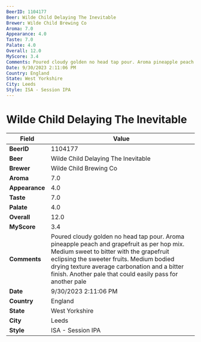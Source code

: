 ```yaml
---
BeerID: 1104177
Beer: Wilde Child Delaying The Inevitable
Brewer: Wilde Child Brewing Co
Aroma: 7.0
Appearance: 4.0
Taste: 7.0
Palate: 4.0
Overall: 12.0
MyScore: 3.4
Comments: Poured cloudy golden no head tap pour. Aroma pineapple peach and grapefruit as per hop mix. Medium sweet to bitter with the grapefruit eclipsing the sweeter fruits. Medium bodied drying texture average carbonation and a bitter finish. Another pale that could easily pass for another pale
Date: 9/30/2023 2:11:06 PM
Country: England
State: West Yorkshire
City: Leeds
Style: ISA - Session IPA
---
```


# Wilde Child Delaying The Inevitable

| Field         | Value |
|---------------|-------|
| **BeerID** | 1104177 |
| **Beer** | Wilde Child Delaying The Inevitable |
| **Brewer** | Wilde Child Brewing Co |
| **Aroma** | 7.0 |
| **Appearance** | 4.0 |
| **Taste** | 7.0 |
| **Palate** | 4.0 |
| **Overall** | 12.0 |
| **MyScore** | 3.4 |
| **Comments** | Poured cloudy golden no head tap pour. Aroma pineapple peach and grapefruit as per hop mix. Medium sweet to bitter with the grapefruit eclipsing the sweeter fruits. Medium bodied drying texture average carbonation and a bitter finish. Another pale that could easily pass for another pale  |
| **Date** | 9/30/2023 2:11:06 PM |
| **Country** | England |
| **State** | West Yorkshire |
| **City** | Leeds |
| **Style** | ISA - Session IPA |
